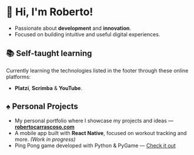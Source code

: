 # 👋 Hi, I'm Roberto!  
* Passionate about **development** and **innovation**.
* Focused on building intuitive and useful digital experiences.  

## 📚 Self-taught learning  
Currently learning the technologies listed in the footer through these online platforms:  
* **Platzi**, **Scrimba** & **YouTube**.

## ♠︎ Personal Projects  
* My personal portfolio where I showcase my projects and ideas — **[robertocarrascoso.com](https://robertocarrascoso.com)**
* A mobile app built with **React Native**, focused on workout tracking and more. *(Work in progress)*  
* Ping Pong game developed with Python & PyGame — [Check it out](https://github.com/robertocarrascoso/PingPong_RDI)
